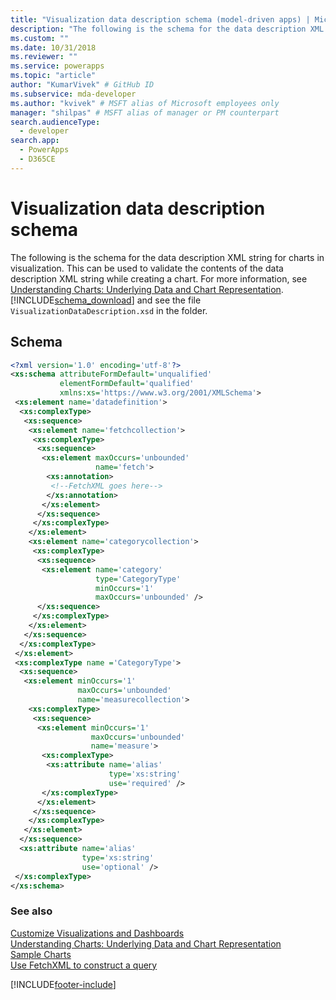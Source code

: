 ```yaml
---
title: "Visualization data description schema (model-driven apps) | Microsoft Docs" # Intent and product brand in a unique string of 43-59 chars including spaces
description: "The following is the schema for the data description XML string for charts in visualization. This can be used to validate the contents of the data description XML string while creating a chart." # 115-145 characters including spaces. This abstract displays in the search result.
ms.custom: ""
ms.date: 10/31/2018
ms.reviewer: ""
ms.service: powerapps
ms.topic: "article"
author: "KumarVivek" # GitHub ID
ms.subservice: mda-developer
ms.author: "kvivek" # MSFT alias of Microsoft employees only
manager: "shilpas" # MSFT alias of manager or PM counterpart
search.audienceType: 
  - developer
search.app: 
  - PowerApps
  - D365CE
---
```

# Visualization data description schema

<!-- https://docs.microsoft.com/dynamics365/customer-engagement/developer/customize-dev/visualization-data-description-schema -->

The following is the schema for the data description XML string for charts in visualization. This can be used to validate the contents of the data description XML string while creating a chart. For more information, see [Understanding Charts: Underlying Data and Chart Representation](understand-charts-underlying-data-chart-representation.md). [!INCLUDE[schema_download](../../includes/schema-download.md)] and see the file `VisualizationDataDescription.xsd` in the folder.  
  
## Schema  
  
```xml  
<?xml version='1.0' encoding='utf-8'?>  
<xs:schema attributeFormDefault='unqualified'  
           elementFormDefault='qualified'  
           xmlns:xs='https://www.w3.org/2001/XMLSchema'>  
 <xs:element name='datadefinition'>  
  <xs:complexType>  
   <xs:sequence>  
    <xs:element name='fetchcollection'>  
     <xs:complexType>  
      <xs:sequence>  
       <xs:element maxOccurs='unbounded'  
                   name='fetch'>  
        <xs:annotation>  
         <!--FetchXML goes here-->  
        </xs:annotation>  
       </xs:element>  
      </xs:sequence>  
     </xs:complexType>  
    </xs:element>  
    <xs:element name='categorycollection'>  
     <xs:complexType>  
      <xs:sequence>  
       <xs:element name='category'  
                   type='CategoryType'  
                   minOccurs='1'  
                   maxOccurs='unbounded' />  
      </xs:sequence>  
     </xs:complexType>  
    </xs:element>  
   </xs:sequence>  
  </xs:complexType>  
 </xs:element>  
 <xs:complexType name ='CategoryType'>  
  <xs:sequence>  
   <xs:element minOccurs='1'  
               maxOccurs='unbounded'  
               name='measurecollection'>  
    <xs:complexType>  
     <xs:sequence>  
      <xs:element minOccurs='1'  
                  maxOccurs='unbounded'  
                  name='measure'>  
       <xs:complexType>  
        <xs:attribute name='alias'  
                      type='xs:string'  
                      use='required' />  
       </xs:complexType>  
      </xs:element>  
     </xs:sequence>  
    </xs:complexType>  
   </xs:element>  
  </xs:sequence>  
  <xs:attribute name='alias'  
                type='xs:string'  
                use='optional' />  
 </xs:complexType>  
</xs:schema>  
```  
### See also  
 [Customize Visualizations and Dashboards](customize-visualizations-dashboards.md)   
 [Understanding Charts: Underlying Data and Chart Representation](understand-charts-underlying-data-chart-representation.md)   
 [Sample Charts](sample-charts.md)   
 [Use FetchXML to construct a query](../data-platform/use-fetchxml-construct-query.md)

[!INCLUDE[footer-include](../../includes/footer-banner.md)]
